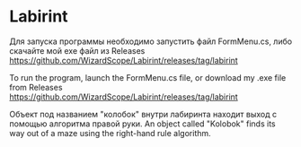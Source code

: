 # Labirint
Для запуска программы необходимо запустить файл FormMenu.cs, либо скачайте мой exe файл из Releases https://github.com/WizardScope/Labirint/releases/tag/labirint

To run the program, launch the FormMenu.cs file, or download my .exe file from Releases https://github.com/WizardScope/Labirint/releases/tag/labirint

Объект под названием "колобок" внутри лабиринта находит выход с помощью алгоритма правой руки.
An object called "Kolobok" finds its way out of a maze using the right-hand rule algorithm.
